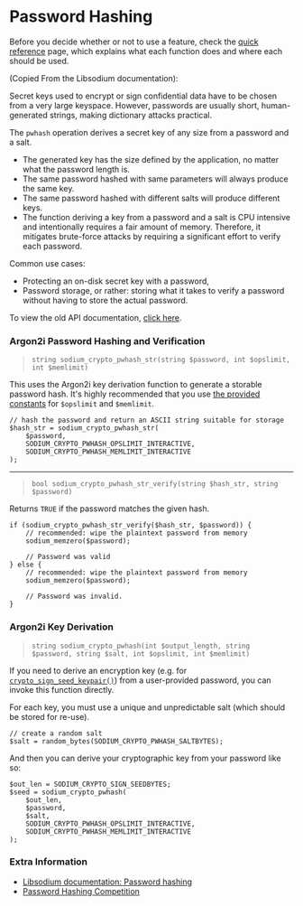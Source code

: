 # Password Hashing

Before you decide whether or not to use a feature, check the
[quick reference](https://paragonie.com/blog/2017/06/libsodium-quick-reference-quick-comparison-similar-functions-and-which-one-use)
page, which explains what each function does and where each should be used.

(Copied From the Libsodium documentation):

Secret keys used to encrypt or sign confidential data have to be chosen from a
very large keyspace. However, passwords are usually short, human-generated
strings, making dictionary attacks practical.

The `pwhash` operation derives a secret key of any size from a password and a
salt.

* The generated key has the size defined by the application, no matter what the 
  password length is.
* The same password hashed with same parameters will always produce the same key.
* The same password hashed with different salts will produce different keys.
* The function deriving a key from a password and a salt is CPU intensive and 
  intentionally requires a fair amount of memory. Therefore, it mitigates 
  brute-force attacks by requiring a significant effort to verify each password.

Common use cases:

* Protecting an on-disk secret key with a password,
* Password storage, or rather: storing what it takes to verify a password
  without having to store the actual password.

To view the old API documentation, [click here](https://github.com/paragonie/pecl-libsodium-doc/blob/v1/chapters/07-password-hashing.md).

<h3 id="crypto-pwhash-str">Argon2i Password Hashing and Verification</h3>

> `string sodium_crypto_pwhash_str(string $password, int $opslimit, int $memlimit)`

This uses the Argon2i key derivation function to generate a storable password
hash. It's highly recommended that you use [the provided constants](01-quick-start.md#const-crypto-pwhash)
for `$opslimit` and `$memlimit`.

    // hash the password and return an ASCII string suitable for storage
    $hash_str = sodium_crypto_pwhash_str(
        $password,
        SODIUM_CRYPTO_PWHASH_OPSLIMIT_INTERACTIVE,
        SODIUM_CRYPTO_PWHASH_MEMLIMIT_INTERACTIVE
    );

-----

> `bool sodium_crypto_pwhash_str_verify(string $hash_str, string $password)`

Returns `TRUE` if the password matches the given hash.

    if (sodium_crypto_pwhash_str_verify($hash_str, $password)) {
        // recommended: wipe the plaintext password from memory
        sodium_memzero($password);
        
        // Password was valid
    } else {
        // recommended: wipe the plaintext password from memory
        sodium_memzero($password);
        
        // Password was invalid.
    }

<h3 id="crypto-pwhash">Argon2i Key Derivation</h3>

> `string sodium_crypto_pwhash(int $output_length, string $password, string $salt, int $opslimit, int $memlimit)`

If you need to derive an encryption key (e.g. for [`crypto_sign_seed_keypair()`](05-publickey-crypto.md#crypto-sign-seed-keypair))
from a user-provided password, you can invoke this function directly.

For each key, you must use a unique and unpredictable salt (which should be stored
for re-use).

    // create a random salt
    $salt = random_bytes(SODIUM_CRYPTO_PWHASH_SALTBYTES);

And then you can derive your cryptographic key from your password like so:

    $out_len = SODIUM_CRYPTO_SIGN_SEEDBYTES;
    $seed = sodium_crypto_pwhash(
        $out_len,
        $password,
        $salt,
        SODIUM_CRYPTO_PWHASH_OPSLIMIT_INTERACTIVE,
        SODIUM_CRYPTO_PWHASH_MEMLIMIT_INTERACTIVE
    );


### Extra Information

* [Libsodium documentation: Password hashing](https://download.libsodium.org/doc/password_hashing/index.html)
* [Password Hashing Competition](https://password-hashing.net)
